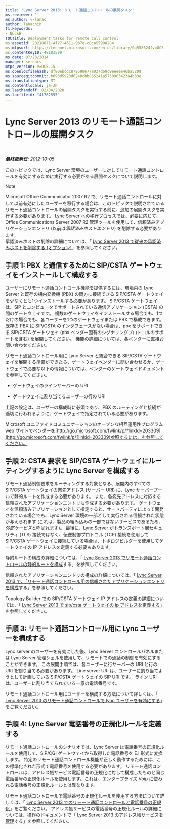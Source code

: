 ```yaml
---
title: 'Lync Server 2013: リモート通話コントロールの展開タスク'
ms.reviewer: ''
ms.author: v-lanac
author: lanachin
f1.keywords:
- NOCSH
TOCTitle: Deployment tasks for remote call control
ms:assetid: 20218871-4f27-4611-9b7e-c0ca55908284
ms:mtpsurl: https://technet.microsoft.com/en-us/library/Gg558624(v=OCS.15)
ms:contentKeyID: 48183599
ms.date: 07/23/2014
manager: serdars
mtps_version: v=OCS.15
ms.openlocfilehash: df80ebcdc879598677a037d60c9eeeee46ba5209
ms.sourcegitcommit: b693d5923d6240cbb865241a5750963423a4b33e
ms.translationtype: MT
ms.contentlocale: ja-JP
ms.lasthandoff: 02/04/2020
ms.locfileid: "41762555"
---
```

<div data-xmlns="http://www.w3.org/1999/xhtml">

<div class="topic" data-xmlns="http://www.w3.org/1999/xhtml" data-msxsl="urn:schemas-microsoft-com:xslt" data-cs="http://msdn.microsoft.com/en-us/">

<div data-asp="http://msdn2.microsoft.com/asp">

# <a name="deployment-tasks-for-remote-call-control-in-lync-server-2013"></a>Lync Server 2013 のリモート通話コントロールの展開タスク

</div>

<div id="mainSection">

<div id="mainBody">

<span> </span>

_**最終更新日:** 2012-10-05_

このトピックでは、Lync Server 環境のユーザーに対してリモート通話コントロールを有効にするために実行する必要がある展開タスクについて説明します。

<div>


> [!NOTE]  
> Microsoft Office Communicator 2007 R2 で、リモート通話コントロールに対して以前有効にしたユーザーを移行する場合は、このトピックで説明されているリモート通話コントロールの展開タスクを実行する前に、追加の展開タスクを実行する必要があります。 Lync Server への移行プロセスでは、必要に応じて、Office Communications Server 2007 R2 管理ツールを使用して、信頼済みアプリケーションエントリ (以前は<EM>承認済みホストエントリ</EM>) を削除する必要があります。<BR>承認済みホストの削除の詳細については、「 <A href="lync-server-2013-remove-a-legacy-authorized-host-optional.md">Lync Server 2013 で従来の承認済みホストを削除する (オプション)</A>」を参照してください。



</div>

<div>

## <a name="step-1-install-and-configure-the-sipcsta-gateway-to-communicate-with-your-pbx"></a>手順 1: PBX と通信するために SIP/CSTA ゲートウェイをインストールして構成する

ユーザーにリモート通話コントロール機能を提供するには、環境内の Lync Server と既存の構内交換機 (PBX) の両方に接続できる SIP/CSTA ゲートウェイを少なくとも1つインストールする必要があります。 SIP/CSTA ゲートウェイは、SIP とコンピュータでサポートされている通信アプリケーション (CSTA) の間のゲートウェイです。 複数のゲートウェイをインストールする場合でも、1つだけの場合でも、各ユーザーを1つのゲートウェイまたは PBX で構成できます。 既存の PBX に SIP/CSTA のインタフェースがない場合は、pbx をサポートできる SIP/CSTA ゲートウェイ (pbx ベンダー固有のシグナリングプロトコルのサポートを含む) を展開してください。 機能の詳細については、各ベンダーに直接お問い合わせください。

リモート通話コントロール用に Lync Server と統合できる SIP/CSTA ゲートウェイを展開する準備ができたら、ゲートウェイベンダーに問い合わせるか、ゲートウェイで必要な以下の情報については、ベンダーのゲートウェイドキュメントを参照してください。

  - ゲートウェイのラインサーバーの URI

  - ゲートウェイに割り当てるユーザーの行の URI

上記の設定は、ユーザーの構成時に必須であり、PBX のルーティングと接続が適切に行われるように、ゲートウェイで指定されている必要があります。

Microsoft ユニファイドコミュニケーションのオープンな相互運用性プログラム web サイトでベンダーを[http://go.microsoft.com/fwlink/p/?linkId=203309](http://go.microsoft.com/fwlink/p/?linkid=203309)参照するには、を参照してください。

</div>

<div>

## <a name="step-2-configure-lync-server-to-route-csta-requests-to-the-sipcsta-gateway"></a>手順 2: CSTA 要求を SIP/CSTA ゲートウェイにルーティングするように Lync Server を構成する

リモート通話制御要求をルーティングする対象となる、展開内のすべての SIP/CSTA ゲートウェイの宛先アドレス (サーバー URI) に、Lync サーバープールで静的ルートを作成する必要があります。 また、各宛先アドレスに対応する信頼されたアプリケーションエントリも作成する必要があります。 ゲートウェイを信頼済みアプリケーションとして指定すると、サードパーティによって開発されている場合でも、Lync Server 環境の一部として実行される信頼された状態が与えられます (これは、製品の組み込みの一部ではないサービスであるため、*外部サービス*と呼ばれます)。 最後に、Lync Server がトランスポート層セキュリティ (TLS) 接続ではなく、伝送制御プロトコル (TCP) 接続を使用して SIP/CSTA ゲートウェイに接続している場合は、トポロジビルダーを使用してゲートウェイの IP アドレスを定義する必要もあります。

静的ルートの構成の詳細については、「 [Lync Server 2013 でリモート通話コントロールの静的ルートを構成](lync-server-2013-configure-a-static-route-for-remote-call-control.md)する」を参照してください。

信頼されたアプリケーションエントリの構成の詳細については、「 [Lync Server 2013 で、「リモート通話コントロール用の信頼されたアプリケーションエントリを構成](lync-server-2013-configure-a-trusted-application-entry-for-remote-call-control.md)する」を参照してください。

Topology Builder での SIP/CSTA ゲートウェイ IP アドレスの定義の詳細については、「 [Lync Server 2013 で sip/csta ゲートウェイの ip アドレスを定義する](lync-server-2013-define-a-sip-csta-gateway-ip-address.md)」を参照してください。

</div>

<div>

## <a name="step-3-configure-lync-users-for-remote-call-control"></a>手順 3: リモート通話コントロール用に Lync ユーザーを構成する

Lync server のユーザーを有効にした後、Lync Server コントロールパネルまたは Lync Server 管理シェルを使用して、リモートでの通話の制御を有効にすることができます。 この展開手順では、各ユーザーに行サーバーの URI と行の URI を割り当てる必要があります。 Line server URI は、ユーザーに割り当てようとして計画している SIP/CSTA ゲートウェイの SIP URI です。 ライン URI は、ユーザーに割り当てられている一意の電話番号です。

リモート通話コントロール用にユーザーを構成する方法について詳しくは、「 [Lync Server 2013 のリモート通話コントロールで lync ユーザーを有効にする](lync-server-2013-enable-lync-users-for-remote-call-control.md)」をご覧ください。

</div>

<div>

## <a name="step-4-define-the-lync-server-phone-number-normalization-rules"></a>手順 4: Lync Server 電話番号の正規化ルールを定義する

リモート通話コントロールのシナリオでは、Lync Server は電話番号の正規化ルールを使用して、SIP/CGI ゲートウェイから取得した電話番号を E.i 形式に変換します。 特定のリモート通話コントロール機能が正しく動作するためには、この標準化された形式で電話番号を使用する必要があります。 リモート通話コントロールは、アドレス帳サービス電話番号の正規化に対して構成したものと同じ電話番号の正規化ルールを使用します。これは、エンタープライズ Voip に使われる電話番号の正規化ルールとは異なります。

リモート通話コントロールで電話番号の正規化ルールを使用する方法について詳しくは、「 [Lync Server 2013 でのリモート通話コントロールと電話番号の正規化](lync-server-2013-remote-call-control-and-phone-number-normalization.md)」をご覧ください。 アドレス帳サービスの電話番号の正規化ルールの詳細については、操作のドキュメントで「 [Lync Server 2013 のアドレス帳サービスを管理](lync-server-2013-administering-the-address-book-service.md)する」を参照してください。

</div>

</div>

<span> </span>

</div>

</div>

</div>

